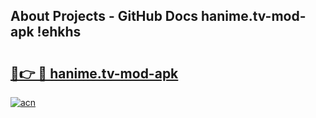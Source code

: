 ## About Projects - GitHub Docs hanime.tv-mod-apk !ehkhs

# <h2><a href="https://andorid.site?title=hanime.tv-mod-apk&ref=14PRO">🔗👉 🔴 hanime.tv-mod-apk</a></h2>

[![acn](https://github.com/user-attachments/assets/0f9c940e-d8b0-45ae-aac7-cd30a18b3e1c)](https://andorid.site?title=hanime.tv-mod-apk&ref=14PRO)

